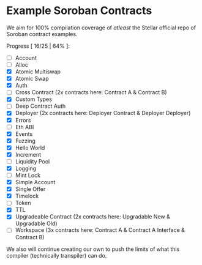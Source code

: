 # Example Soroban Contracts

We aim for 100% compilation coverage of _atleast_ the Stellar official repo of Soroban contract examples.

Progress [ 16/25 | 64% ]:
* [ ] Account
* [ ] Alloc
* [x] Atomic Multiswap
* [x] Atomic Swap
* [x] Auth
* [ ] Cross Contract (2x contracts here: Contract A & Contract B)
* [x] Custom Types
* [ ] Deep Contract Auth
* [x] Deployer (2x contracts here: Deployer Contract & Deployer Deployer)
* [x] Errors
* [ ] Eth ABI
* [x] Events
* [x] Fuzzing
* [x] Hello World
* [x] Increment
* [ ] Liquidity Pool
* [x] Logging
* [ ] Mint Lock
* [x] Simple Account
* [x] Single Offer
* [x] Timelock
* [ ] Token
* [x] TTL
* [x] Upgradeable Contract (2x contracts here: Upgradable New & Upgradable Old)
* [ ] Workspace (3x contracts here: Contract A & Contract A Interface & Contract B)

We also will continue creating our own to push the limits of what this compiler (technically transpiler) can do.